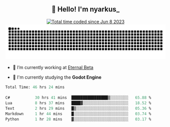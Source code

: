 <h2 align="center">👋 Hello! I'm nyarkus_</h2>
<p align="center">
  <a href="https://wakatime.com/@8f9aa332-6725-4e00-a5d9-b2317a4b74a6">
    <img src="https://wakatime.com/badge/user/8f9aa332-6725-4e00-a5d9-b2317a4b74a6.svg" alt="Total time coded since Jun 8 2023" />
  </a>
  <br>
  <img src = "https://github.com/nyarkus/nyarkus/blob/output/github-snake-dark.svg">
</p>

- 🔭 I’m currently working at [Eternal Beta](https://github.com/Kacianoki/Eternal-Beta)
<!--- 💬 Ask me about **nothing :<**-->
- 🌱 I'm currently studying the **Godot Engine**

<!--START_SECTION:waka-->

```fs
Total Time: 46 hrs 24 mins

C#           30 hrs 41 mins  ████████████████▒░░░░░░░░   65.88 %
Lua          8 hrs 37 mins   ████▓░░░░░░░░░░░░░░░░░░░░   18.52 %
Text         2 hrs 29 mins   █▒░░░░░░░░░░░░░░░░░░░░░░░   05.36 %
Markdown     1 hr 44 mins    █░░░░░░░░░░░░░░░░░░░░░░░░   03.74 %
Python       1 hr 28 mins    ▓░░░░░░░░░░░░░░░░░░░░░░░░   03.17 %
```

<!--END_SECTION:waka-->
